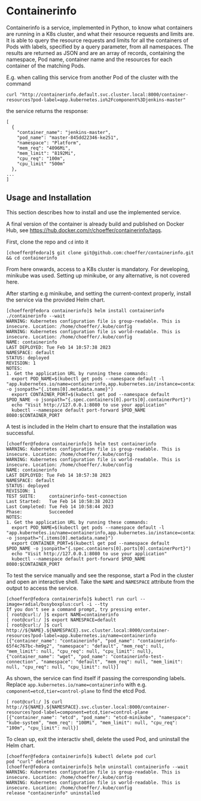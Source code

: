 # Containerinfo

Containerinfo is a service, implemented in Python, to know what containers are running in a K8s cluster, and what their resource requests and limits are. It is able to query the resource requests and limits for all the containers of Pods with labels, specified by a query parameter, from all namespaces. The results are returned as JSON and are an array of records, containing the namespace, Pod name, container name and the resources for each container of the matching Pods.

E.g. when calling this service from another Pod of the cluster with the command

```
curl "http://containerinfo.default.svc.cluster.local:8000/container-resources?pod-label=app.kubernetes.io%2Fcomponent%3Djenkins-master"
```

the service returns the response:

```
[
  {
    "container_name": "jenkins-master",
    "pod_name": "master-845dd22346-ke251",
    "namespace": "Platform",
    "mem_req": "4096Mi",
    "mem_limit": "8192Mi",
    "cpu_req": "100m",
    "cpu_limit" "500m"
  },
...
]
```

## Usage and Installation

This section describes how to install and use the implemented service.

A final version of the container is already build and published on Docker Hub, see https://hub.docker.com/r/choeffer/containerinfo/tags.

First, clone the repo and `cd` into it

```
[choeffer@fedora]$ git clone git@github.com:choeffer/containerinfo.git && cd containerinfo
```

From here onwards, access to a K8s cluster is mandatory. For developing, minikube was used. Setting up minikube, or any alternative, is not covered here.

After starting e.g minikube, and setting the current-context properly, install the service via the provided Helm chart.

```
[choeffer@fedora containerinfo]$ helm install containerinfo ./containerinfo --wait
WARNING: Kubernetes configuration file is group-readable. This is insecure. Location: /home/choeffer/.kube/config
WARNING: Kubernetes configuration file is world-readable. This is insecure. Location: /home/choeffer/.kube/config
NAME: containerinfo
LAST DEPLOYED: Tue Feb 14 10:57:38 2023
NAMESPACE: default
STATUS: deployed
REVISION: 1
NOTES:
1. Get the application URL by running these commands:
  export POD_NAME=$(kubectl get pods --namespace default -l "app.kubernetes.io/name=containerinfo,app.kubernetes.io/instance=containerinfo" -o jsonpath="{.items[0].metadata.name}")
  export CONTAINER_PORT=$(kubectl get pod --namespace default $POD_NAME -o jsonpath="{.spec.containers[0].ports[0].containerPort}")
  echo "Visit http://127.0.0.1:8080 to use your application"
  kubectl --namespace default port-forward $POD_NAME 8080:$CONTAINER_PORT
```

A test is included in the Helm chart to ensure that the installation was successful.

```
[choeffer@fedora containerinfo]$ helm test containerinfo
WARNING: Kubernetes configuration file is group-readable. This is insecure. Location: /home/choeffer/.kube/config
WARNING: Kubernetes configuration file is world-readable. This is insecure. Location: /home/choeffer/.kube/config
NAME: containerinfo
LAST DEPLOYED: Tue Feb 14 10:57:38 2023
NAMESPACE: default
STATUS: deployed
REVISION: 1
TEST SUITE:     containerinfo-test-connection
Last Started:   Tue Feb 14 10:58:38 2023
Last Completed: Tue Feb 14 10:58:44 2023
Phase:          Succeeded
NOTES:
1. Get the application URL by running these commands:
  export POD_NAME=$(kubectl get pods --namespace default -l "app.kubernetes.io/name=containerinfo,app.kubernetes.io/instance=containerinfo" -o jsonpath="{.items[0].metadata.name}")
  export CONTAINER_PORT=$(kubectl get pod --namespace default $POD_NAME -o jsonpath="{.spec.containers[0].ports[0].containerPort}")
  echo "Visit http://127.0.0.1:8080 to use your application"
  kubectl --namespace default port-forward $POD_NAME 8080:$CONTAINER_PORT
```

To test the service manually and see the response, start a Pod in the cluster and open an interactive shell. Take the `NAME` and `NAMESPACE` attribute from the output to access the service.

```
[choeffer@fedora containerinfo]$ kubectl run curl --image=radial/busyboxplus:curl -i --tty
If you don't see a command prompt, try pressing enter.
[ root@curl:/ ]$ export NAME=containerinfo
[ root@curl:/ ]$ export NAMESPACE=default
[ root@curl:/ ]$ curl http://${NAME}.${NAMESPACE}.svc.cluster.local:8000/container-resources?pod-label=app.kubernetes.io/name=containerinfo
[{"container_name": "containerinfo", "pod_name": "containerinfo-65f4c767bc-hm9g2", "namespace": "default", "mem_req": null, "mem_limit": null, "cpu_req": null, "cpu_limit": null}, {"container_name": "wget", "pod_name": "containerinfo-test-connection", "namespace": "default", "mem_req": null, "mem_limit": null, "cpu_req": null, "cpu_limit": null}]
```

As shown, the service can find itself if passing the corresponding labels. Replace `app.kubernetes.io/name=containerinfo` with e.g. `component=etcd,tier=control-plane` to find the etcd Pod.

```
[ root@curl:/ ]$ curl http://${NAME}.${NAMESPACE}.svc.cluster.local:8000/container-resources?pod-label=component=etcd,tier=control-plane
[{"container_name": "etcd", "pod_name": "etcd-minikube", "namespace": "kube-system", "mem_req": "100Mi", "mem_limit": null, "cpu_req": "100m", "cpu_limit": null}]
```

To clean up, exit the interactiv shell, delete the used Pod, and uninstall the Helm chart.

```
[choeffer@fedora containerinfo]$ kubectl delete pod curl
pod "curl" deleted
[choeffer@fedora containerinfo]$ helm uninstall containerinfo --wait
WARNING: Kubernetes configuration file is group-readable. This is insecure. Location: /home/choeffer/.kube/config
WARNING: Kubernetes configuration file is world-readable. This is insecure. Location: /home/choeffer/.kube/config
release "containerinfo" uninstalled
```

